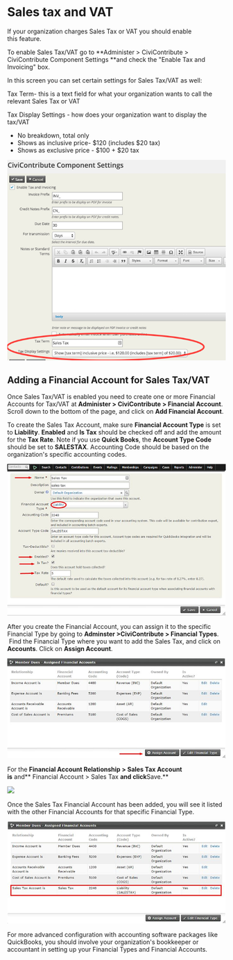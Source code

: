 Sales tax and VAT
=================

If your organization charges Sales Tax or VAT you should enable
this feature.

To enable Sales Tax/VAT go to **Administer > CiviContribute >
CiviContribute Component Settings **and check the "Enable Tax and
Invoicing" box. 

In this screen you can set certain settings for Sales Tax/VAT as well:

Tax Term- this is a text field for what your organization wants to call
the relevant Sales Tax or VAT

Tax Display Settings - how does your organization want to display the
tax/VAT

-   No breakdown, total only
-   Shows as inclusive price- $120 (includes $20 tax)
-   Shows as exclusive price - $100 + $20 tax  

![](/images/enable_tax_fields.png)

Adding a Financial Account for Sales Tax/VAT 
---------------------------------------------

Once Sales Tax/VAT is enabled you need to create one or more Financial
Accounts for Tax/VAT at **Administer > CiviContribute > Financial
Account**. Scroll down to the bottom of the page, and click on **Add
Financial Account**.

To create the Sales Tax Account, make sure **Financial Account Type** is
set to **Liability**. **Enabled** and **Is Tax** should be checked off
and add the amount for the **Tax Rate**. Note if you use **Quick
Books**, the **Account Type Code** should be set to **SALESTAX**.
Accounting Code should be based on the organization's specific
accounting codes.

![](/images/salestaxaccount4.jpg)

After you create the Financial Account, you can assign it to the
specific Financial Type by going to **Adminster >CiviContribute >
Financial Types**.  Find the Financial Type where you want to add the
Sales Tax, and click on **Accounts**. Click on **Assign Account**. 

![](/images/assignaccount2.jpg)

For the **Financial Account Relationship > Sales Tax Account
is** and** Financial Account > Sales Tax **and click**Save.** 

![](../_edit/static/addfinancialaccount2.jpg)

Once the Sales Tax Financial Account has been added, you will see it
listed with the other Financial Accounts for that specific Financial
Type. 

![](/images/salestaxadded2.jpg)

For more advanced configuration with accounting software packages like
QuickBooks, you should involve your organization's bookkeeper or
accountant in setting up your Financial Types and Financial Accounts. 


